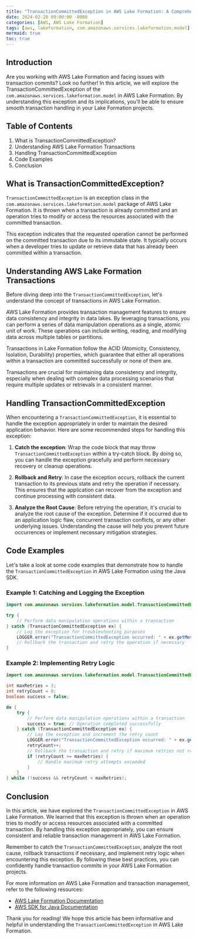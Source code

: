 ```yaml
---
title: "TransactionCommittedException in AWS Lake Formation: A Comprehensive Guide"
date: 2024-02-20 09:00:00 -0000
categories: [AWS, AWS Lake Formation]
tags: [aws, lakeformation, com.amazonaws.services.lakeformation.model]
mermaid: true
toc: true
---
```



## Introduction

Are you working with AWS Lake Formation and facing issues with transaction commits? Look no further! In this article, we will explore the TransactionCommittedException of the `com.amazonaws.services.lakeformation.model` in AWS Lake Formation. By understanding this exception and its implications, you'll be able to ensure smooth transaction handling in your Lake Formation projects.

## Table of Contents

1. What is TransactionCommittedException?
2. Understanding AWS Lake Formation Transactions
3. Handling TransactionCommittedException
4. Code Examples 
5. Conclusion

## What is TransactionCommittedException?

`TransactionCommittedException` is an exception class in the `com.amazonaws.services.lakeformation.model` package of AWS Lake Formation. It is thrown when a transaction is already committed and an operation tries to modify or access the resources associated with the committed transaction.

This exception indicates that the requested operation cannot be performed on the committed transaction due to its immutable state. It typically occurs when a developer tries to update or retrieve data that has already been committed within a transaction.

## Understanding AWS Lake Formation Transactions

Before diving deep into the `TransactionCommittedException`, let's understand the concept of transactions in AWS Lake Formation.

AWS Lake Formation provides transaction management features to ensure data consistency and integrity in data lakes. By leveraging transactions, you can perform a series of data manipulation operations as a single, atomic unit of work. These operations can include writing, reading, and modifying data across multiple tables or partitions.

Transactions in Lake Formation follow the ACID (Atomicity, Consistency, Isolation, Durability) properties, which guarantee that either all operations within a transaction are committed successfully or none of them are.

Transactions are crucial for maintaining data consistency and integrity, especially when dealing with complex data processing scenarios that require multiple updates or retrievals in a consistent manner.

## Handling TransactionCommittedException

When encountering a `TransactionCommittedException`, it is essential to handle the exception appropriately in order to maintain the desired application behavior. Here are some recommended steps for handling this exception:

1. **Catch the exception**: Wrap the code block that may throw `TransactionCommittedException` within a try-catch block. By doing so, you can handle the exception gracefully and perform necessary recovery or cleanup operations.

2. **Rollback and Retry**: In case the exception occurs, rollback the current transaction to its previous state and retry the operation if necessary. This ensures that the application can recover from the exception and continue processing with consistent data.

3. **Analyze the Root Cause**: Before retrying the operation, it's crucial to analyze the root cause of the exception. Determine if it occurred due to an application logic flaw, concurrent transaction conflicts, or any other underlying issues. Understanding the cause will help you prevent future occurrences or implement necessary mitigation strategies.

## Code Examples

Let's take a look at some code examples that demonstrate how to handle the `TransactionCommittedException` in AWS Lake Formation using the Java SDK.

### Example 1: Catching and Logging the Exception

```java
import com.amazonaws.services.lakeformation.model.TransactionCommittedException;

try {
    // Perform data manipulation operations within a transaction
} catch (TransactionCommittedException ex) {
    // Log the exception for troubleshooting purposes
    LOGGER.error("TransactionCommittedException occurred: " + ex.getMessage());
    // Rollback the transaction and retry the operation if necessary
}
```

### Example 2: Implementing Retry Logic

```java
import com.amazonaws.services.lakeformation.model.TransactionCommittedException;

int maxRetries = 3;
int retryCount = 0;
boolean success = false;

do {
    try {
        // Perform data manipulation operations within a transaction
        success = true; // Operation completed successfully
    } catch (TransactionCommittedException ex) {
        // Log the exception and increment the retry count
        LOGGER.error("TransactionCommittedException occurred: " + ex.getMessage());
        retryCount++;
        // Rollback the transaction and retry if maximum retries not reached
        if (retryCount >= maxRetries) {
            // Handle maximum retry attempts exceeded
        }
    }
} while (!success && retryCount < maxRetries);
```

## Conclusion

In this article, we have explored the `TransactionCommittedException` in AWS Lake Formation. We learned that this exception is thrown when an operation tries to modify or access resources associated with a committed transaction. By handling this exception appropriately, you can ensure consistent and reliable transaction management in AWS Lake Formation.

Remember to catch the `TransactionCommittedException`, analyze the root cause, rollback transactions if necessary, and implement retry logic when encountering this exception. By following these best practices, you can confidently handle transaction commits in your AWS Lake Formation projects.

For more information on AWS Lake Formation and transaction management, refer to the following resources:

- [AWS Lake Formation Documentation](https://docs.aws.amazon.com/lake-formation/)
- [AWS SDK for Java Documentation](https://sdk.amazonaws.com/java/api/latest/)

Thank you for reading! We hope this article has been informative and helpful in understanding the `TransactionCommittedException` in AWS Lake Formation.